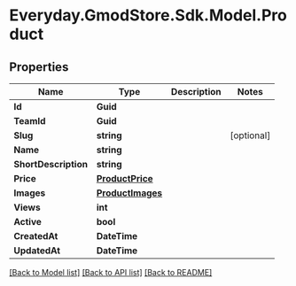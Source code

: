 # Everyday.GmodStore.Sdk.Model.Product

## Properties

Name | Type | Description | Notes
------------ | ------------- | ------------- | -------------
**Id** | **Guid** |  | 
**TeamId** | **Guid** |  | 
**Slug** | **string** |  | [optional] 
**Name** | **string** |  | 
**ShortDescription** | **string** |  | 
**Price** | [**ProductPrice**](ProductPrice.md) |  | 
**Images** | [**ProductImages**](ProductImages.md) |  | 
**Views** | **int** |  | 
**Active** | **bool** |  | 
**CreatedAt** | **DateTime** |  | 
**UpdatedAt** | **DateTime** |  | 

[[Back to Model list]](../README.md#documentation-for-models) [[Back to API list]](../README.md#documentation-for-api-endpoints) [[Back to README]](../README.md)

